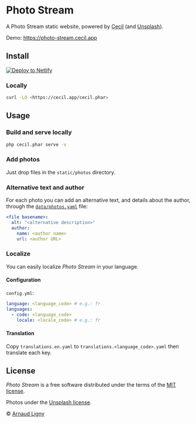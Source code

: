# Photo Stream

A Photo Stream static website, powered by [Cecil](https://cecil.app) (and [Unsplash](https://unsplash.com)).

Demo: https://photo-stream.cecil.app

## Install

[![Deploy to Netlify](https://www.netlify.com/img/deploy/button.svg)](https://app.netlify.com/start/deploy?repository=https://github.com/Cecilapp/photo-stream)

### Locally

```bash
curl -LO <https://cecil.app/cecil.phar>
```

## Usage

### Build and serve locally

```bash
php cecil.phar serve -v
```

### Add photos

Just drop files in the `static/photos` directory.

### Alternative text and author

For each photo you can add an alternative text, and details about the author, through the [`data/photos.yaml`](data/photos.yaml) file:

```yaml
<file basename>:
  alt: "<alternative description>"
  author:
    name: <author name>
    url: <author URL>
```

### Localize

You can easily localize _Photo Stream_ in your language.

#### Configuration

`config.yml`:

```yaml
language: <language_code> # e.g.: fr
languages:
  - code: <language_code>
    locale: <locale_code> # e.g.: fr
```

#### Translation

Copy `translations.en.yaml` to `translations.<language_code>.yaml` then translate each key.

## License

_Photo Stream_ is a free software distributed under the terms of the [MIT license](LICENSE).

Photos under the [Unsplash license](https://unsplash.com/license).

© [Arnaud Ligny](https://arnaudligny.fr)
